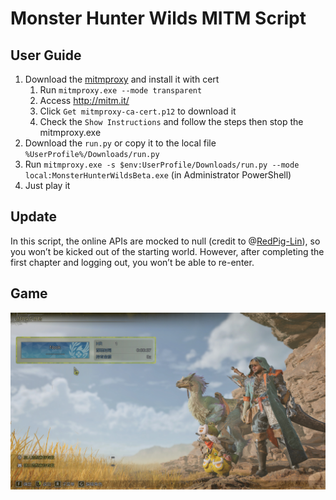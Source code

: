 # Monster Hunter Wilds MITM Script
## User Guide
1. Download the [mitmproxy](https://mitmproxy.org/) and install it with cert
    1. Run `mitmproxy.exe --mode transparent`
    2. Access http://mitm.it/
    3. Click `Get mitmproxy-ca-cert.p12` to download it
    4. Check the `Show Instructions` and follow the steps then stop the mitmproxy.exe
2. Download the `run.py` or copy it to the local file `%UserProfile%/Downloads/run.py`
3. Run `mitmproxy.exe -s $env:UserProfile/Downloads/run.py --mode local:MonsterHunterWildsBeta.exe` (in Administrator PowerShell)
4. Just play it

## Update
In this script, the online APIs are mocked to null (credit to @[RedPig-Lin](https://github.com/RedPig-Lin)), so you won’t be kicked out of the starting world. However, after completing the first chapter and logging out, you won’t be able to re-enter.

## Game
![nook](./nook.jpg)
